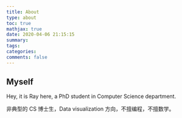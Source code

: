 ```yaml
---
title: About
type: about
toc: true
mathjax: true
date: 2020-04-06 21:15:15
summary:
tags:
categories:
comments: false
---
```


## Myself

Hey, it is Ray here, a PhD student in Computer Science department. 

非典型的 CS 博士生，Data visualization 方向，不擅编程，不擅数学。